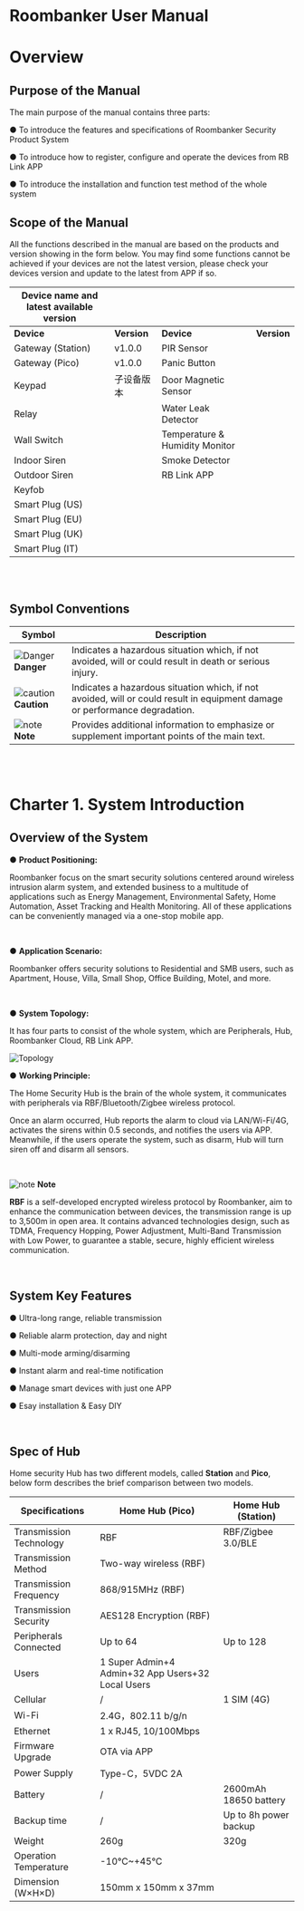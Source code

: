 # Roombanker User Manual



# **Overview**

## **Purpose of the Manual**

The main purpose of the manual contains three parts:

● To introduce the features and specifications of Roombanker Security Product System

● To introduce how to register, configure and operate the devices from RB Link APP

● To introduce the installation and function test method of the whole system



## **Scope of the Manual**

All the functions described in the manual are based on the products and version showing in the form below. You may find some functions cannot be achieved if your devices are not the latest version, please check your devices version and update to the latest from APP if so.

| **Device name and latest available version** |             |                                |             |
| -------------------------------------------- | ----------- | ------------------------------ | ----------- |
| **Device**                                   | **Version** | **Device**                     | **Version** |
| Gateway (Station)                            | v1.0.0      | PIR Sensor                     |             |
| Gateway (Pico)                               | v1.0.0      | Panic Button                   |             |
| Keypad                                       | 子设备版本  | Door Magnetic Sensor           |             |
| Relay                                        |             | Water Leak Detector            |             |
| Wall Switch                                  |             | Temperature & Humidity Monitor |             |
| Indoor Siren                                 |             | Smoke Detector                 |             |
| Outdoor Siren                                |             | RB Link APP                    |             |
| Keyfob                                       |             |                                |             |
| Smart Plug (US)                              |             |                                |             |
| Smart Plug (EU)                              |             |                                |             |
| Smart Plug (UK)                              |             |                                |             |
| Smart Plug (IT)                              |             |                                |             |

<br />

<br />

## **Symbol Conventions**

| **Symbol**                                                   | **Description**                                              |
| ------------------------------------------------------------ | ------------------------------------------------------------ |
| ![Danger](https://dusunprj.oss-us-west-1.aliyuncs.com/roombanker/Danger.png)**Danger** | Indicates a hazardous situation which, if not avoided, will or could result in death or serious injury. |
| ![caution](https://dusunprj.oss-us-west-1.aliyuncs.com/roombanker/caution.png)**Caution** | Indicates a hazardous situation which, if not avoided, will or could result in equipment damage or performance degradation. |
| ![note](https://dusunprj.oss-us-west-1.aliyuncs.com/roombanker/note.png)**Note** | Provides additional information to emphasize or supplement important points of the main text. |

<br />

<br />

# **Charter 1. System Introduction**

## **Overview of the System**

● **Product Positioning:** 

Roombanker focus on the smart security solutions centered around wireless intrusion alarm system, and extended business to a multitude of applications such as Energy Management, Environmental Safety, Home Automation, Asset Tracking and Health Monitoring. All of these applications can be conveniently managed via a one-stop mobile app.

<br />

● **Application Scenario:** 

Roombanker offers security solutions to Residential and SMB users, such as Apartment, House, Villa, Small Shop, Office Building, Motel, and more.

<br />

● **System Topology:** 

It has four parts to consist of the whole system, which are Peripherals, Hub, Roombanker Cloud, RB Link APP.

![Topology](https://dusunprj.oss-us-west-1.aliyuncs.com/roombanker/Topology.png)



● **Working Principle:** 

The Home Security Hub is the brain of the whole system, it communicates with peripherals via RBF/Bluetooth/Zigbee wireless protocol. 

Once an alarm occurred, Hub reports the alarm to cloud via LAN/Wi-Fi/4G, activates the sirens within 0.5 seconds, and notifies the users via APP. Meanwhile, if the users operate the system, such as disarm, Hub will turn siren off and disarm all sensors.

<br />

![note](https://dusunprj.oss-us-west-1.aliyuncs.com/roombanker/note.png) **Note**

**RBF** is a self-developed encrypted wireless protocol by Roombanker, aim to enhance the communication between devices, the transmission range is up to 3,500m in open area. It contains advanced technologies design, such as TDMA, Frequency Hopping, Power Adjustment, Multi-Band Transmission with Low Power, to guarantee a stable, secure, highly efficient wireless communication.

<br />

## **System Key Features**

● Ultra-long range, reliable transmission

● Reliable alarm protection, day and night

● Multi-mode arming/disarming

● Instant alarm and real-time notification

● Manage smart devices with just one APP

● Esay installation & Easy DIY

<br />

## **Spec of** **Hub**

Home security Hub has two different models, called **Station** and **Pico**, below form describes the brief comparison between two models.

| **Specifications**      | **Home Hub (Pico)**                               | **Home Hub (Station)** |
| ----------------------- | ------------------------------------------------- | ---------------------- |
| Transmission Technology | RBF                                               | RBF/Zigbee 3.0/BLE     |
| Transmission Method     | Two-way wireless (RBF)                            |                        |
| Transmission Frequency  | 868/915MHz (RBF)                                  |                        |
| Transmission Security   | AES128 Encryption (RBF)                           |                        |
| Peripherals Connected   | Up to 64                                          | Up to 128              |
| Users                   | 1 Super Admin+4 Admin+32 App Users+32 Local Users |                        |
| Cellular                | /                                                 | 1 SIM (4G)             |
| Wi-Fi                   | 2.4G，802.11 b/g/n                                |                        |
| Ethernet                | 1 x RJ45, 10/100Mbps                              |                        |
| Firmware Upgrade        | OTA via APP                                       |                        |
| Power Supply            | Type-C，5VDC 2A                                   |                        |
| Battery                 | /                                                 | 2600mAh 18650 battery  |
| Backup time             | /                                                 | Up to 8h power backup  |
| Weight                  | 260g                                              | 320g                   |
| Operation Temperature   | -10℃~+45℃                                         |                        |
| Dimension (W×H×D)       | 150mm x 150mm x 37mm                              |                        |
